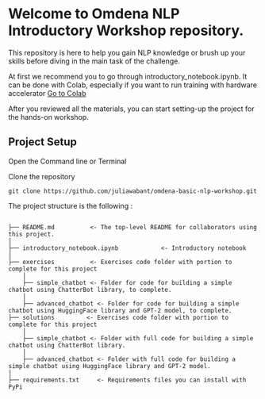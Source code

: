 # Welcome to Omdena NLP Introductory Workshop repository.

This repository is here to help you gain NLP knowledge or brush up your skills before diving in the main task of the challenge.

At first we recommend you to go through introductory_notebook.ipynb. It can be done with Colab, especially if you want to run training with hardware accelerator [Go to Colab](https://drive.google.com/file/d/1XcOyNN3ndc39yetQ_V6T2C047sXMkDr7/view?usp=sharing)

After you reviewed all the materials, you can start setting-up the project for the hands-on workshop.

## Project Setup
Open the Command line or Terminal

Clone the repository
```
git clone https://github.com/juliawabant/omdena-basic-nlp-workshop.git
```

The project structure is the following :
```

├── README.md          <- The top-level README for collaborators using this project.
│
├── introductory_notebook.ipynb            <- Introductory notebook
│   
├── exercises          <- Exercises code folder with portion to complete for this project
    │   
    ├── simple_chatbot <- Folder for code for building a simple chatbot using ChatterBot library, to complete.
    │
    ├── advanced_chatbot <- Folder for code for building a simple chatbot using HuggingFace library and GPT-2 model, to complete.
├── solutions         <- Exercises code folder with portion to complete for this project
    │   
    ├── simple_chatbot <- Folder with full code for building a simple chatbot using ChatterBot library.
    │
    ├── advanced_chatbot <- Folder with full code for building a simple chatbot using HuggingFace library and GPT-2 model.   
│ 
├── requirements.txt     <- Requirements files you can install with PyPi

```
